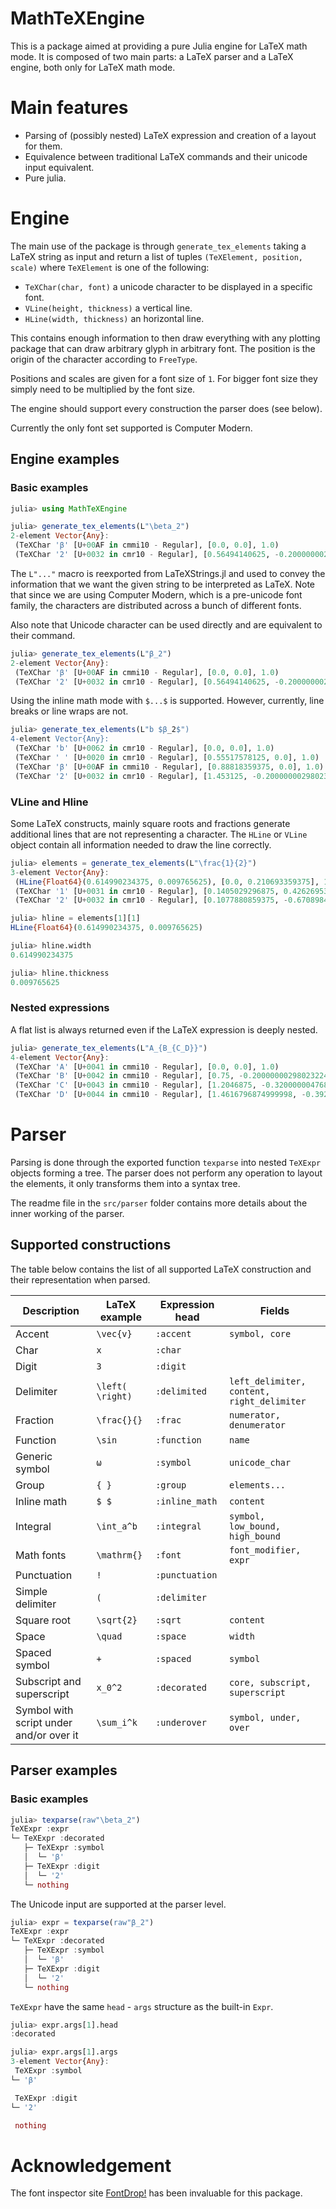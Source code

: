 # MathTeXEngine

This is a package aimed at providing a pure Julia engine for LaTeX math mode. It is composed of two main parts: a LaTeX parser and a LaTeX engine, both only for LaTeX math mode.

# Main features

- Parsing of (possibly nested) LaTeX expression and creation of a layout for them.
- Equivalence between traditional LaTeX commands and their unicode input equivalent.
- Pure julia.

# Engine

The main use of the package is through `generate_tex_elements` taking a LaTeX string as input and return a list of tuples `(TeXElement, position, scale)` where `TeXElement` is one of the following:

- `TeXChar(char, font)` a unicode character to be displayed in a specific font.
- `VLine(height, thickness)` a vertical line.
- `HLine(width, thickness)` an horizontal line.

This contains enough information to then draw everything with any plotting package that can draw arbitrary glyph in arbitrary font. The position is the origin of the character according to `FreeType`.

Positions and scales are given for a font size of `1`. For bigger font size they simply need to be multiplied by the font size.

The engine should support every construction the parser does (see below).

Currently the only font set supported is Computer Modern.

## Engine examples

### Basic examples

```julia
julia> using MathTeXEngine

julia> generate_tex_elements(L"\beta_2")
2-element Vector{Any}:
 (TeXChar 'β' [U+00AF in cmmi10 - Regular], [0.0, 0.0], 1.0)
 (TeXChar '2' [U+0032 in cmr10 - Regular], [0.56494140625, -0.20000000298023224], 0.6)
```

The `L"..."` macro is reexported from LaTeXStrings.jl and used to convey the information that we want the given string to be interpreted as LaTeX. Note that since we are using Computer Modern, which is a pre-unicode font family, the characters are distributed across a bunch of different fonts.

Also note that Unicode character can be used directly and are equivalent to their command.

```julia
julia> generate_tex_elements(L"β_2")
2-element Vector{Any}:
 (TeXChar 'β' [U+00AF in cmmi10 - Regular], [0.0, 0.0], 1.0)
 (TeXChar '2' [U+0032 in cmr10 - Regular], [0.56494140625, -0.20000000298023224], 0.6)
```

Using the inline math mode with `$...$` is supported. However, currently, line breaks or line wraps are not.

```julia
julia> generate_tex_elements(L"b $β_2$")
4-element Vector{Any}:
 (TeXChar 'b' [U+0062 in cmr10 - Regular], [0.0, 0.0], 1.0)
 (TeXChar ' ' [U+0020 in cmr10 - Regular], [0.55517578125, 0.0], 1.0)
 (TeXChar 'β' [U+00AF in cmmi10 - Regular], [0.88818359375, 0.0], 1.0)
 (TeXChar '2' [U+0032 in cmr10 - Regular], [1.453125, -0.20000000298023224], 0.6)
```

### VLine and Hline

Some LaTeX constructs, mainly square roots and fractions generate additional lines that are not representing a character. The `HLine` or `VLine` object contain all information needed to draw the line correctly.

```julia
julia> elements = generate_tex_elements(L"\frac{1}{2}")
3-element Vector{Any}:
 (HLine{Float64}(0.614990234375, 0.009765625), [0.0, 0.210693359375], 1.0)
 (TeXChar '1' [U+0031 in cmr10 - Regular], [0.1405029296875, 0.42626953125], 1.0)
 (TeXChar '2' [U+0032 in cmr10 - Regular], [0.1077880859375, -0.6708984375], 1.0)

julia> hline = elements[1][1]
HLine{Float64}(0.614990234375, 0.009765625)

julia> hline.width
0.614990234375

julia> hline.thickness
0.009765625
```

### Nested expressions

A flat list is always returned even if the LaTeX expression is deeply nested.

```julia
julia> generate_tex_elements(L"A_{B_{C_D}}")
4-element Vector{Any}:
 (TeXChar 'A' [U+0041 in cmmi10 - Regular], [0.0, 0.0], 1.0)
 (TeXChar 'B' [U+0042 in cmmi10 - Regular], [0.75, -0.20000000298023224], 0.6)
 (TeXChar 'C' [U+0043 in cmmi10 - Regular], [1.2046875, -0.3200000047683716], 0.36)
 (TeXChar 'D' [U+0044 in cmmi10 - Regular], [1.4616796874999998, -0.3920000058412552], 0.216)
```


# Parser

Parsing is done through the exported function `texparse` into nested `TeXExpr` objects forming a tree. The parser does not perform any operation to layout the elements, it only transforms them into a syntax tree.

The readme file in the `src/parser` folder contains more details about the inner working of the parser.

## Supported constructions

The table below contains the list of all supported LaTeX construction and their representation when parsed.

| Description | LaTeX example | Expression head | Fields |
|--|--|--|--|
| Accent | `\vec{v}` | `:accent` | `symbol, core` |
| Char | `x` | `:char` |
| Digit | `3` | `:digit` |
| Delimiter | `\left( \right)` | `:delimited` | `left_delimiter, content, right_delimiter` |
| Fraction | `\frac{}{}` | `:frac` | `numerator, denumerator` |
| Function | `\sin` | `:function` | `name` |
| Generic symbol | `ω` | `:symbol` | `unicode_char` |
| Group | `{ }` | `:group` | `elements...` |
| Inline math | `$ $` | `:inline_math` | `content` |
| Integral | `\int_a^b` | `:integral` | `symbol, low_bound, high_bound` |
| Math fonts | `\mathrm{}` | `:font` | `font_modifier, expr` |
| Punctuation | `!` | `:punctuation` |
| Simple delimiter | `(` | `:delimiter` |
| Square root | `\sqrt{2}` | `:sqrt` | `content` |
| Space | `\quad` | `:space` | `width` |
| Spaced symbol | `+` | `:spaced` | `symbol` |
| Subscript and superscript | `x_0^2` | `:decorated` | `core, subscript, superscript` |
| Symbol with script under and/or over it | `\sum_i^k` | `:underover` | `symbol, under, over` |

## Parser examples

### Basic examples

```julia
julia> texparse(raw"\beta_2")
TeXExpr :expr        
└─ TeXExpr :decorated
   ├─ TeXExpr :symbol
   │  └─ 'β'
   ├─ TeXExpr :digit
   │  └─ '2'
   └─ nothing
```

The Unicode input are supported at the parser level.

```julia
julia> expr = texparse(raw"β_2")
TeXExpr :expr
└─ TeXExpr :decorated
   ├─ TeXExpr :symbol
   │  └─ 'β'
   ├─ TeXExpr :digit
   │  └─ '2'
   └─ nothing
```

`TeXExpr` have the same `head` - `args` structure as the built-in `Expr`.

```julia
julia> expr.args[1].head
:decorated

julia> expr.args[1].args
3-element Vector{Any}:
 TeXExpr :symbol
└─ 'β'

 TeXExpr :digit
└─ '2'

 nothing
```

# Acknowledgement

The font inspector site [FontDrop!](https://fontdrop.info) has been invaluable for this package.